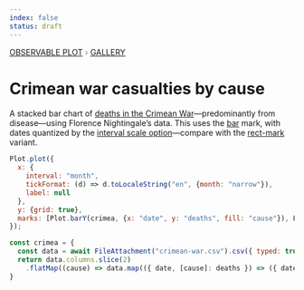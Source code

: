 ```yaml
---
index: false
status: draft
---
```


<div style="color: grey; font: 13px/25.5px var(--sans-serif); text-transform: uppercase;"><h1 style="display: none;">Plot: Crimean war casualties by cause (with barY)</h1><a href="/plot">Observable Plot</a> › <a href="/@observablehq/plot-gallery">Gallery</a></div>

# Crimean war casualties by cause

A stacked bar chart of [deaths in the Crimean War](https://en.wikipedia.org/wiki/Florence_Nightingale#Crimean_War)—predominantly from <span style="border-bottom: solid ${d3.schemeTableau10[0]} 3px;">disease</span>—using Florence Nightingale’s data. This uses the [bar](https://observablehq.com/plot/marks/bar) mark, with dates quantized by the [interval scale option](https://observablehq.com/plot/features/scales#interval)—compare with the [rect-mark](https://observablehq.com/@observablehq/plot-crimean-war-recty) variant.

```js echo
Plot.plot({
  x: {
    interval: "month",
    tickFormat: (d) => d.toLocaleString("en", {month: "narrow"}),
    label: null
  },
  y: {grid: true},
  marks: [Plot.barY(crimea, {x: "date", y: "deaths", fill: "cause"}), Plot.ruleY([0])]
});
```

```js echo
const crimea = {
  const data = await FileAttachment("crimean-war.csv").csv({ typed: true });
  return data.columns.slice(2)
    .flatMap((cause) => data.map(({ date, [cause]: deaths }) => ({ date, cause, deaths })));
}
```
